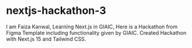 # nextjs-hackathon-3
I am Faiza Kanwal, Learning Next.js in GIAIC, Here is a Hackathon from Figma Template including functionality given by GIAIC. Created Hackathon with Next.js 15 and Tailwind CSS.
